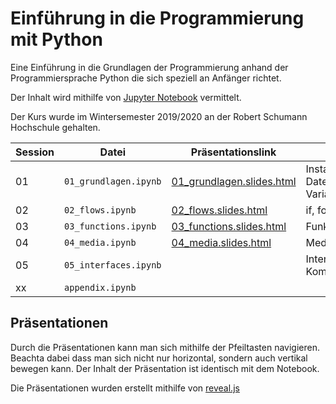 # Einführung in die Programmierung mit Python

Eine Einführung in die Grundlagen der Programmierung anhand der Programmiersprache Python die sich speziell an Anfänger richtet.

Der Inhalt wird mithilfe von [Jupyter Notebook](https://jupyter.org/) vermittelt.

Der Kurs wurde im Wintersemester 2019/2020 an der Robert Schumann Hochschule gehalten.

Session | Datei | Präsentationslink | Topics
--- | --- | --- | ---
01 | `01_grundlagen.ipynb` | [01_grundlagen.slides.html](https://capital-g.github.io/programmierkurs/01_grundlagen.slides.html#/) | Installation, Datentypen, Variablen
02 | `02_flows.ipynb` | [02_flows.slides.html](https://capital-g.github.io/programmierkurs/02_flows.slides.html#/) |  if, for, Funktionen
03 | `03_functions.ipynb` | [03_functions.slides.html](https://capital-g.github.io/programmierkurs/03_functions.slides.html#/) | Funktionen
04 | `04_media.ipynb` | [04_media.slides.html](https://capital-g.github.io/programmierkurs/04_media.slides.html#/) | Medienbearbeitung
05 | `05_interfaces.ipynb` | | Internet, Kommunikation
xx | `appendix.ipynb` | |

## Präsentationen

Durch die Präsentationen kann man sich mithilfe der Pfeiltasten navigieren.
Beachta dabei dass man sich nicht nur horizontal, sondern auch vertikal bewegen kann.
Der Inhalt der Präsentation ist identisch mit dem Notebook.

Die Präsentationen wurden erstellt mithilfe von [reveal.js](https://revealjs.com/#/)
